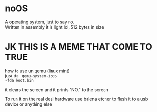 # noOS
A operating system, just to say no.<br>
Written in assembly it is light lol, 512 bytes in size</p>
# JK THIS IS A MEME THAT COME TO TRUE

how to use un qemu (linux mint)<br>
just do <code> qemu-system-i386 -fda boot.bin </code></p>
it clears the screen and it prints "NO." to the screen</p>
To run it on the real deal hardware use balena etcher to flash it to a usb device or anything else<br>
